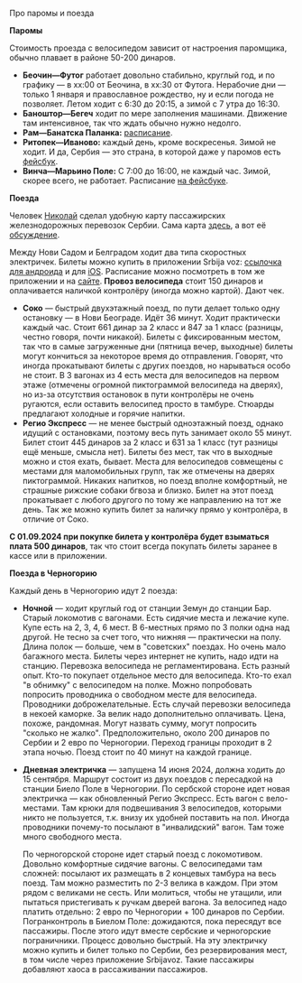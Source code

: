 Про паромы и поезда

**Паромы**

Стоимость проезда с велосипедом зависит от настроения паромщика, обычно плавает в районе 50-200 динаров.

- **Беочин—Футог** работает довольно стабильно, круглый год, и по графику — в хх:00 от Беочина, в хх:30 от Футога.
  Нерабочие дни — только 1 января и православное рождество, ну и если погода не позволяет. Летом ходит с 6:30 до 20:15, а зимой с 7 утра до 16:30.
- **Баноштор—Бегеч** ходит по мере заполнения машинами. Движение там интенсивное, так что ждать обычно нужно недолго.
- **Рам—Банатска Паланка:** [расписание](http://www.dunav-trans.com/sr/skela-ram-banatska-palanka/red-voznje.html).
- **Ритопек—Иваново:** каждый день, кроме воскресенья. Зимой не ходит. И да, Сербия — это страна, в которой даже у паромов есть [фейсбук](https://www.facebook.com/skelaritopek).
- **Винча—Марьино Поле:** С 7:00 до 16:00, не каждый час. Зимой, скорее всего, не работает. Расписание [на фейсбуке](https://www.facebook.com/skelavinca/posts/pfbid0azmQbz4xax86afV2ubunSYWTX3PwP8HH9VGpZpQkWs1czte6qb2dCUtMCN8gvCjzl).

**Поезда**

Человек [Николай](https://t.me/nikolai_622) сделал удобную карту пассажирских железнодорожных перевозок Сербии. Сама карта [здесь](https://serbian-railways.netlify.app/map.png), а вот её [обсуждение](https://t.me/veloserbia/89685).

Между Нови Садом и Белградом ходит два типа скоростных электричек. Билеты можно купить в приложении Srbija voz:
[ссылочка для андроида](https://play.google.com/store/apps/details?id=com.srbijavoz.app) и для [iOS](https://apps.apple.com/rs/app/srbija-voz/id1600735042).
Расписание можно посмотреть в том же приложении и на [сайте](https://w3.srbvoz.rs/redvoznje).
**Провоз велосипеда** стоит 150 динаров и оплачивается наличкой контролёру (иногда можно картой). Дают чек.

- **Соко** — быстрый двухэтажный поезд, по пути делает только одну остановку — в Нови Београде. Идёт 36 минут. Ходит практически каждый час.
  Стоит 661 динар за 2 класс и 847 за 1 класс (разницы, честно говоря, почти никакой). Билеты с фиксированным местом, так что в самые загруженные дни (пятница вечер, выходные) билеты могут кончиться за некоторое время до отправления.
  Говорят, что иногда прокатывают билеты с других поездов, но нарываться особо не стоит. В 3 вагонах из 4 есть места для велосипедов на первом этаже (отмечены огромной пиктограммой велосипеда на дверях), но из-за отсутствия остановок в пути контролёры не очень ругаются, если оставить велосипед просто в тамбуре. Стюарды предлагают холодные и горячие напитки.
- **Регио Экспресс** — не менее быстрый одноэтажный поезд, однако идущий с остановками, поэтому весь путь занимает около 55 минут.
  Билет стоит 445 динаров за 2 класс и 631 за 1 класс (тут разницы ещё меньше, смысла нет). Билеты без мест, так что в выходные можно и стоя ехать, бывает. Места для велосипедов совмещены с местами для маломобильных групп, так же отмечены на дверях пиктограммой. Никаких напитков, но поезд вполне комфортный, не страшные рижские собаки бгвоза и близко. Билет на этот поезд прокатывает с любого другого по тому же направлению на тот же день. Так же можно купить билет за наличку прямо у контролёра, в отличие от Соко.

**С 01.09.2024 при покупке билета у контролёра будет взыматься плата 500 динаров**, так что стоит всегда покупать билеты заранее в кассе или в приложении.

**Поезда в Черногорию**

Каждый день в Черногорию идут 2 поезда:

- **Ночной** — ходит круглый год от станции Земун до станции Бар. Старый локомотив с вагонами. Есть сидячие места и лежачие купе.
  Купе есть на 2, 3, 4, 6 мест. В 6-местных прямо по 3 полки одна над другой. Не тесно за счет того, что нижняя — практически на полу. 
  Длина полок — больше, чем в "советских" поездах. Но очень мало багажного места.
  Билеты через интернет не купить, надо идти на станцию.
  Перевозка велосипеда не регламентирована. Есть разный опыт. Кто-то покупает отдельное место для велосипеда. Кто-то ехал "в обнимку" с велосипедом на полке. 
  Можно попробовать попросить проводника о свободном месте для велосипеда. Проводники доброжелательные. Есть случай перевозки велосипеда в некоей каморке.
  За велик надо дополнительно оплачивать. Цена, похоже, рандомная. Могут назвать сумму, могут попросить "сколько не жалко". Предположительно, около 200 динаров по Сербии и 2 евро по Черногории.
  Переход границы проходит в 2 этапа ночью. Поезд стоит по 40 минут на каждой границе.  
- **Дневная электричка** — запущена 14 июня 2024, должна ходить до 15 сентября. 
  Маршрут состоит из двух поездов с пересадкой на станции Биело Поле в Черногории. 
  По сербской стороне идет новая электричка — как обновленный Регио Экспресс. 
  Есть вагон с вело-местами. Там крюки для подвешивания 3 велосипедов, которыми никто не пользуется, т.к. внизу их удобней поставить на пол.
  Иногда проводники почему-то посылают в "инвалидский" вагон. Там тоже много свободного места.  
  
  По черногорской стороне идет старый поезд с локомотивом. Довольно комфортные сидячие вагоны.
  С велосипедами там сложней: посылают их размещать в 2 концевых тамбура на весь поезд. Там можно разместить по 2-3 велика в каждом.
  При этом рядом с великами не сесть. Или молиться, чтобы не утащили, или пытаться пристегивать к ручкам дверей вагона.
  За велосипед надо платить отдельно: 2 евро по Черногории + 100 динаров по Сербии.
  Погранконтроль в Биелом Поле: дожидаются, пока пересядут все пассажиры. После этого идут вместе сербские и черногорские пограничники. Процесс довольно быстрый.
  На эту электричку можно купить и билет только по Сербии, без резервирования мест, в том числе через приложение Srbijavoz. Такие пассажиры добавляют хаоса в рассаживании пассажиров.  
  
